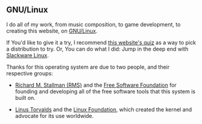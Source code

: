 ## GNU/Linux

I do all of my work, from music composition, to game development, to
creating this website, on [GNU/Linux][linux].

If You'd like to give it a try, I recommend
[this website's quiz][quiz] as a way to pick a distribution to
try. Or, You can do what I did: Jump in the deep end with
[Slackware Linux][slackware].

Thanks for this operating system are due to two people, and their
respective groups:

 - [Richard M. Stallman (RMS)][rms] and the
   [Free Software Foundation][fsf] for founding and developing all of
   the free software tools that this system is built on.

 - [Linus Torvalds][linus] and the [Linux Foundation][lf], which
   created the kernel and advocate for its use worldwide.


[linux]: http://www.gnu.org/gnu/linux-and-gnu.en.html " "
[quiz]: http://tuxradar.com/content/distro-picker-0 " "
[slackware]: http://www.slackware.com/ " "
[rms]: https://stallman.org/ " "
[fsf]: http://www.fsf.org/ " "
[linus]: http://catb.org/~esr/faqs/linus/ " "
[lf]: http://www.linuxfoundation.org/ " "
